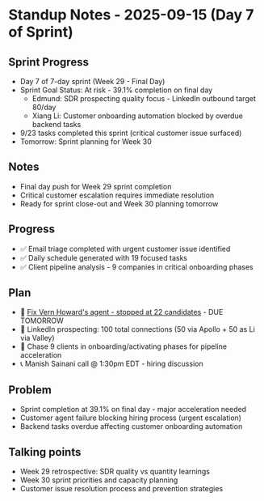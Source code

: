 # Standup Notes - 2025-09-15 (Day 7 of Sprint)

## Sprint Progress
- Day 7 of 7-day sprint (Week 29 - Final Day)
- Sprint Goal Status: At risk - 39.1% completion on final day
  - Edmund: SDR prospecting quality focus - LinkedIn outbound target 80/day
  - Xiang Li: Customer onboarding automation blocked by overdue backend tasks
- 9/23 tasks completed this sprint (critical customer issue surfaced)
- Tomorrow: Sprint planning for Week 30

## Notes
- Final day push for Week 29 sprint completion
- Critical customer escalation requires immediate resolution
- Ready for sprint close-out and Week 30 planning tomorrow

## Progress
- ✅ Email triage completed with urgent customer issue identified
- ✅ Daily schedule generated with 19 focused tasks
- ✅ Client pipeline analysis - 9 companies in critical onboarding phases

## Plan
- 🔴 [Fix Vern Howard's agent - stopped at 22 candidates](https://www.notion.so/Fix-Vern-Howard-s-Superposition-agent-stopped-evaluating-candidates-at-22-26fc548cc4ff81ae9786c14d87645a83) - DUE TOMORROW
- 🎯 LinkedIn prospecting: 100 total connections (50 via Apollo + 50 as Li via Valley)
- 👀 Chase 9 clients in onboarding/activating phases for pipeline acceleration
- 📞 Manish Sainani call @ 1:30pm EDT - hiring discussion

## Problem
- Sprint completion at 39.1% on final day - major acceleration needed
- Customer agent failure blocking hiring process (urgent escalation)
- Backend tasks overdue affecting customer onboarding automation

## Talking points
- Week 29 retrospective: SDR quality vs quantity learnings
- Week 30 sprint priorities and capacity planning
- Customer issue resolution process and prevention strategies